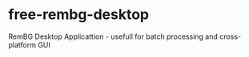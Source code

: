 # free-rembg-desktop
RemBG Desktop Applicattion - usefull for batch processing and cross-platform GUI
